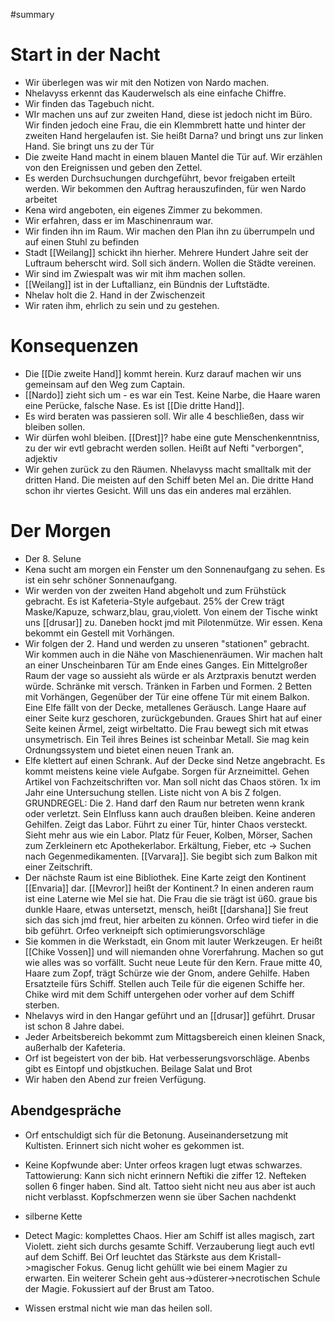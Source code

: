 #summary 

# Start in der Nacht
- Wir überlegen was wir mit den Notizen von Nardo machen. 
- Nhelavyss erkennt das Kauderwelsch als eine einfache Chiffre. 
- Wir finden das Tagebuch nicht. 
- WIr machen uns auf zur zweiten Hand, diese ist jedoch nicht im Büro. Wir finden jedoch eine Frau, die ein Klemmbrett hatte und hinter der zweiten Hand hergelaufen ist. Sie heißt Darna? und bringt uns zur linken Hand. Sie bringt uns zu der Tür
- Die zweite Hand macht in einem blauen Mantel die Tür auf. Wir erzählen von den Ereignissen und geben den Zettel.
- Es werden Durchsuchungen durchgeführt, bevor freigaben erteilt werden. Wir bekommen den Auftrag herauszufinden, für wen Nardo arbeitet
- Kena wird angeboten, ein eigenes Zimmer zu bekommen. 
- Wir erfahren, dass er im Maschinenraum war. 
- Wir finden ihn im Raum. Wir machen den Plan ihn zu überrumpeln und auf einen Stuhl zu befinden 
- Stadt [[Weilang]] schickt ihn hierher. Mehrere Hundert Jahre seit der Luftraum beherscht wird. Soll sich ändern. Wollen die Städte vereinen. 
- Wir sind im Zwiespalt was wir mit ihm machen sollen.
- [[Weilang]] ist in der Luftallianz, ein Bündnis der Luftstädte. 
- Nhelav holt die 2. Hand in der Zwischenzeit
- Wir raten ihm, ehrlich zu sein und zu gestehen. 

# Konsequenzen
- Die [[Die zweite Hand]] kommt herein. Kurz darauf machen wir uns gemeinsam auf den Weg zum Captain.
- [[Nardo]] zieht sich um - es war ein Test. Keine Narbe, die Haare waren eine Perücke, falsche Nase. Es ist [[Die dritte Hand]]. 
- Es wird beraten was passieren soll. Wir alle 4 beschließen, dass wir bleiben sollen. 
- Wir dürfen wohl bleiben. [[Drest]]? habe eine gute Menschenkenntniss, zu der wir evtl gebracht werden sollen. Heißt auf Nefti "verborgen", adjektiv
- Wir gehen zurück zu den Räumen. Nhelavyss macht smalltalk mit der dritten Hand. Die meisten auf den Schiff beten Mel an. Die dritte Hand schon ihr viertes Gesicht. Will uns das ein anderes mal erzählen. 

# Der Morgen
- Der 8. Selune
- Kena sucht am morgen ein Fenster um den Sonnenaufgang zu sehen. Es ist ein sehr schöner Sonnenaufgang. 
- Wir werden von der zweiten Hand abgeholt und zum Frühstück gebracht. Es ist Kafeteria-Style aufgebaut. 25% der Crew trägt Maske/Kapuze, schwarz,blau, grau,violett. Von einem der Tische winkt uns [[drusar]] zu. Daneben hockt jmd mit Pilotenmütze. Wir essen. Kena bekommt ein Gestell mit Vorhängen.
- Wir folgen der 2. Hand und werden zu unseren "stationen" gebracht. Wir kommen auch in die Nähe von Maschienenräumen. Wir machen halt an einer Unscheinbaren Tür am Ende eines Ganges. Ein Mittelgroßer Raum der vage so aussieht als würde er als Arztpraxis benutzt werden würde. Schränke mit versch. Tränken in Farben und Formen. 2 Betten mit Vorhängen, Gegenüber der Tür eine offene Tür mit einem Balkon. Eine Elfe fällt von der Decke, metallenes Geräusch. Lange Haare auf einer Seite kurz geschoren, zurückgebunden. Graues Shirt hat auf einer Seite keinen Ärmel, zeigt wirbeltatto. Die Frau bewegt sich mit etwas unsymetrisch. Ein Teil ihres Beines ist scheinbar Metall. Sie mag kein Ordnungssystem und bietet einen neuen Trank an. 
- Elfe klettert auf einen Schrank. Auf der Decke sind Netze angebracht. Es kommt meistens keine viele Aufgabe. Sorgen für Arzneimittel. Gehen Artikel von Fachzeitschriften vor. Man soll nicht das Chaos stören. 1x im Jahr eine Untersuchung stellen. Liste nicht von A bis Z folgen. GRUNDREGEL: Die 2. Hand darf den Raum nur betreten wenn krank oder verletzt. Sein EInfluss kann auch draußen bleiben. Keine anderen Gehilfen. Zeigt das Labor. Führt zu einer Tür, hinter Chaos versteckt. Sieht mehr aus wie ein Labor. Platz für Feuer, Kolben, Mörser, Sachen zum Zerkleinern etc Apothekerlabor. Erkältung, Fieber, etc -> Suchen nach Gegenmedikamenten. [[Varvara]]. Sie begibt sich zum Balkon mit einer Zeitschrift. 
- Der nächste Raum ist eine Bibliothek. Eine Karte zeigt den Kontinent [[Envaria]] dar. [[Mevror]] heißt der Kontinent.? In einen anderen raum ist eine Laterne wie Mel sie hat. Die Frau die sie trägt ist ü60. graue bis dunkle Haare, etwas untersetzt, mensch, heißt [[darshana]] Sie freut sich das sich jmd freut, hier arbeiten zu können. Orfeo wird tiefer in die bib geführt. Orfeo verkneipft sich optimierungsvorschläge
- Sie kommen in die Werkstadt, ein Gnom mit lauter Werkzeugen. Er heißt [[Chike Vossen]] und will niemanden ohne Vorerfahrung. Machen so gut wie alles was so vorfällt. Sucht neue Leute für den Kern. Fraue mitte 40, Haare zum Zopf, trägt Schürze wie der Gnom, andere Gehilfe. Haben Ersatzteile fürs Schiff. Stellen auch Teile für die eigenen Schiffe her. Chike wird mit dem Schiff untergehen oder vorher auf dem Schiff sterben. 
- Nhelavys wird in den Hangar geführt und an [[drusar]] geführt. Drusar ist schon 8 Jahre dabei.
- Jeder Arbeitsbereich bekommt zum Mittagsbereich einen kleinen Snack, außerhalb der Kafeteria.
- Orf ist begeistert von der bib. Hat verbesserungsvorschläge. Abenbs gibt es Eintopf und objstkuchen. Beilage Salat und Brot
- Wir haben den Abend zur freien Verfügung. 


## Abendgespräche
- Orf entschuldigt sich für die Betonung. Auseinandersetzung mit Kultisten. Erinnert sich nicht woher es gekommen ist. 
- Keine Kopfwunde aber: Unter orfeos kragen lugt etwas schwarzes. Tattowierung: Kann sich nicht erinnern Neftiki die ziffer 12. Nefteken sollen 6 finger haben. Sind alt. Tattoo sieht nicht neu aus aber ist auch nicht verblasst. Kopfschmerzen wenn sie über Sachen nachdenkt 
- silberne Kette

- Detect Magic: komplettes Chaos. Hier am Schiff ist alles magisch, zart Violett. zieht sich durchs gesamte Schiff. Verzauberung liegt auch evtl auf dem Schiff. Bei Orf leuchtet das Stärkste aus dem Kristall->magischer Fokus. Genug licht gehüllt wie bei einem Magier zu erwarten. Ein weiterer Schein geht aus->düsterer->necrotischen Schule der Magie. Fokussiert auf der Brust am Tatoo.

- Wissen erstmal nicht wie man das heilen soll.






